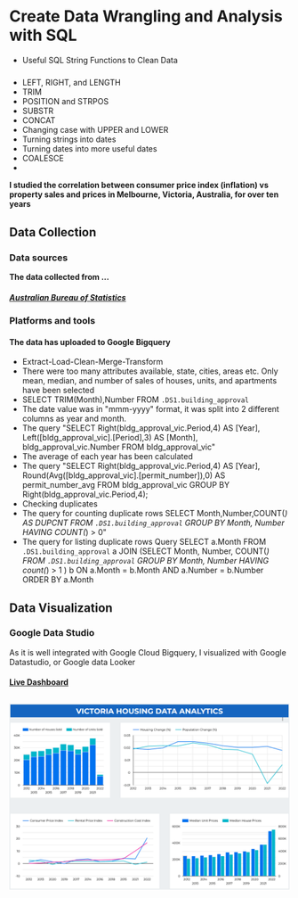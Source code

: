 # Create Data Wrangling and Analysis with SQL
- Useful SQL String Functions to Clean Data
##### 
- LEFT, RIGHT, and LENGTH
- TRIM
- POSITION and STRPOS
- SUBSTR
- CONCAT
- Changing case with UPPER and LOWER
- Turning strings into dates
- Turning dates into more useful dates
- COALESCE
- 
**I studied the correlation between consumer price index (inflation) vs property sales and prices in Melbourne, Victoria, Australia, for over ten years**

## Data Collection
### Data sources
**The data collected from ...**
##### [Australian Bureau of Statistics](https://www.abs.gov.au/statistics/economy/price-indexes-and-inflation/consumer-price-index-australia/sep-quarter-2022#using-price-indexes)
### Platforms and tools

#### The data has uploaded to Google Bigquery
- Extract-Load-Clean-Merge-Transform
- There were too many attributes available, state, cities, areas etc. Only mean, median, and number of sales of houses, units, and apartments have been selected
- SELECT TRIM(Month),Number FROM `.DS1.building_approval`
- The date value was in "mmm-yyyy" format, it was split into 2 different columns as year and month.
- The query "SELECT Right(bldg_approval_vic.Period,4) AS [Year], Left([bldg_approval_vic].[Period],3) AS [Month], bldg_approval_vic.Number FROM bldg_approval_vic" 
- The average of each year has been calculated 
- The query "SELECT Right(bldg_approval_vic.Period,4) AS [Year], Round(Avg([bldg_approval_vic].[permit_number]),0) AS permit_number_avg FROM bldg_approval_vic GROUP BY Right(bldg_approval_vic.Period,4);
- Checking duplicates
- The query for counting duplicate rows
SELECT Month,Number,COUNT(*) AS DUPCNT FROM `.DS1.building_approval` GROUP BY Month, Number HAVING COUNT(*) > 0"
- The query for listing duplicate rows
Query SELECT a.Month
FROM `.DS1.building_approval` a
JOIN (SELECT Month, Number, COUNT(*)
FROM `.DS1.building_approval` 
GROUP BY Month, Number
HAVING count(*) > 1 ) b
ON a.Month = b.Month
AND a.Number = b.Number
ORDER BY a.Month

## Data Visualization
### Google Data Studio
As it is well integrated with Google Cloud Bigquery, I visualized with Google Datastudio, or Google data Looker
#### [Live Dashboard](https://datastudio.google.com/reporting/ad368e2c-34ff-436b-a9d1-127288433fda)
## ![](https://github.com/Ahmet-Ozkaya/Data-Analytics/blob/main/victoria_housing_outlook_dashboard.png)
